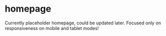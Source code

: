 # homepage
Currently placeholder homepage, could be updated later. Focused only on responsiveness on mobile and tablet modes!
